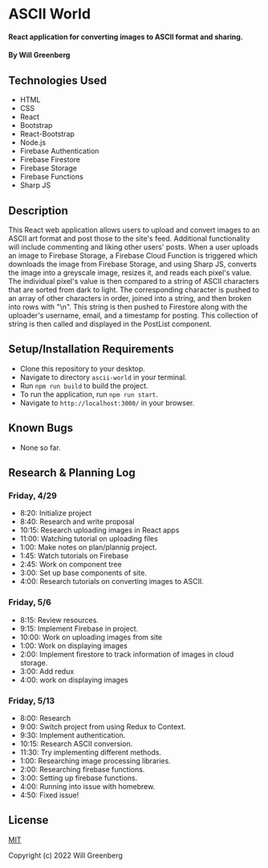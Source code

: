 # ASCII World

#### React application for converting images to ASCII format and sharing.

#### By Will Greenberg

## Technologies Used

* HTML
* CSS
* React
* Bootstrap
* React-Bootstrap
* Node.js
* Firebase Authentication
* Firebase Firestore
* Firebase Storage
* Firebase Functions
* Sharp JS

## Description

This React web application allows users to upload and convert images to an ASCII art format and post those to the site's feed. Additional functionality will include commenting and liking other users' posts. When a user uploads an image to Firebase Storage, a Firebase Cloud Function is triggered which downloads the image from Firebase Storage, and using Sharp JS, converts the image into a greyscale image, resizes it, and reads each pixel's value. The individual pixel's value is then compared to a string of ASCII characters that are sorted from dark to light. The corresponding character is pushed to an array of other characters in order, joined into a string, and then broken into rows with "\n". This string is then pushed to Firestore along with the uploader's username, email, and a timestamp for posting. This collection of string is then called and displayed in the PostList component.

## Setup/Installation Requirements

* Clone this repository to your desktop.
* Navigate to directory `ascii-world` in your terminal.
* Run `npm run build` to build the project.
* To run the application, run `npm run start`.
* Navigate to `http://localhost:3000/` in your browser.

## Known Bugs

* None so far.

## Research & Planning Log
### Friday, 4/29
* 8:20: Initialize project
* 8:40: Research and write proposal
* 10:15: Research uploading images in React apps
* 11:00: Watching tutorial on uploading files
* 1:00: Make notes on plan/plannig project.
* 1:45: Watch tutorials on Firebase
* 2:45: Work on component tree
* 3:00: Set up base components of site.
* 4:00: Research tutorials on converting images to ASCII.

### Friday, 5/6
* 8:15: Review resources.
* 9:15: Implement Firebase in project.
* 10:00: Work on uploading images from site
* 1:00: Work on displaying images
* 2:00: Implement firestore to track information of images in cloud storage.
* 3:00: Add redux
* 4:00: work on displaying images

### Friday, 5/13
* 8:00: Research
* 9:00: Switch project from using Redux to Context.
* 9:30: Implement authentication.
* 10:15: Research ASCII conversion.
* 11:30: Try implementing different methods.
* 1:00: Researching image processing libraries.
* 2:00: Researching firebase functions.
* 3:00: Setting up firebase functions.
* 4:00: Running into issue with homebrew.
* 4:50: Fixed issue!

## License

[MIT](https://opensource.org/licenses/MIT)

Copyright (c) 2022 Will Greenberg